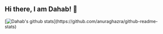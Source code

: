 ## Hi there, I am Dahab! 👋



[![Dahab's github stats](https://github-readme-stats.vercel.app/api?username=goldshakil&show_icons=true&theme=react&show_owner=true&custom_title=Stats:)](https://github.com/anuraghazra/github-readme-stats)
<!--
**goldshakil/goldshakil** is a ✨ _special_ ✨ repository because its `README.md` (this file) appears on your GitHub profile.

Here are some ideas to get you started:


- 🔭 I’m currently working on ...
- 🌱 I’m currently learning ...
- 👯 I’m looking to collaborate on ...
- 🤔 I’m looking for help with ...
- 💬 Ask me about ...
- 📫 How to reach me: ...
- 😄 Pronouns: ...
- ⚡ Fun fact: ...
-->
